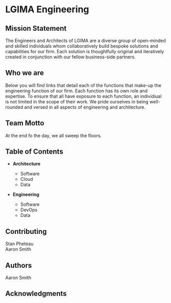 # LGIMA Engineering

## Mission Statement
The Engineers and Architects of LGIMA are a diverse group of open-minded and skilled individuals whom collaboratively build bespoke solutions and capabilities for our firm.  Each solution is thoughtfully original and iteratively created in conjunction with our fellow business-side partners.

## Who we are
Below you will find links that detail each of the functions that make-up the engineering function of our firm.  Each function has its own role and expertise.  To ensure that all have exposure to each function, an individiual is not limited in the scope of their work.  We pride ourselves in being well-rounded and versed in all aspects of engineering and architecture.

## Team Motto
At the end fo the day, we all sweep the floors.

## Table of Contents
- **Architecture**
    - Software
    - Cloud
    - Data

- **Engineering**
    - Software
    - DevOps
    - Data

## Contributing
Stan Pheteau  
Aaron Smith


## Authors
Aaron Smith

## Acknowledgments




